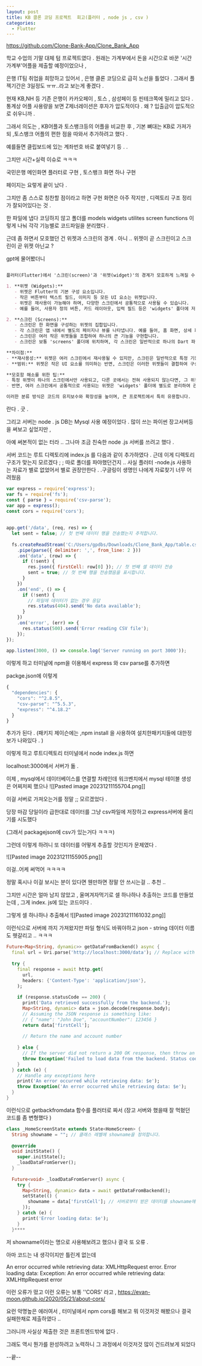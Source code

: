 ```yaml
---
layout: post
title: KB 클론 코딩 프로젝트  회고(플러터 , node js , csv )
categories:
  - Flutter
---
```

https://github.com/Clone-Bank-App/Clone_Bank_App

 학교 수업의 기말 대체 텀 프로젝트였다  . 
 원래는 가계부에서 돈을 시간으로 바꾼 '시간가계부'어플을 제출할 예정이었으나 ,


은행 IT팀 취업을 희망하고 있어서 , 은행 클론 코딩으로 급히 노선을 틀었다 . 
그래서 플젝기간은 3일정도 ㅠㅠ..라고 보는게 좋겠다  .

현재 KB,NH 등 기존 은행이  카카오페이 , 토스 , 삼성페이 등 핀테크쪽에 밀리고 있다 . 
통계상 어플 사용량을 보면 Z제너레이션은 후자가 압도적이다 .
왜 ? 입출금이 압도적으로 쉬우니까 .

그래서 의도는 , KB어플과 토스뱅크등의 어플을 비교한 후 , 
기본 뼈대는 KB로 가져가되  ,토스뱅크 어플의 편한 점을 따와서 추가하려고 했다 . 

예를들면 클립보드에 있는 계좌번호 바로 붙여넣기 등 . .

그치만 시간+실력 이슈로 ㅋㅋㅋ

국민은행 메인화면 플러터로 구현 , 
토스뱅크 화면 하나 구현  

페이지는 요렇게 끝이 났다 . 

그치만 좀 스스로 칭찬할 점이라고 하면 구현 화면은 아주 작지만 , 
디렉토리 구조 정리가 잘되어있다는 것 . 

한 파일에 냅다 코딩하지 않고  폴더를 models widgets utilites screen functions 
이렇게 나눠 각각 기능별로 코드파일을 분리했다 . 


근데 좀 하면서 모호했던 건 위젯과 스크린의 경계 . 
아니 .. 위젯이 곧 스크린이고 스크린이 곧 위젯 아닌교  ?

gpt에 물어봤더니 

``` MARKDOWN

플러터(Flutter)에서 '스크린(screen)'과 '위젯(widget)'의 경계가 모호하게 느껴질 수 있는데, 이는 두 개념이 서로 밀접하게 연결되어 있기 때문입니다. Flutter에서 모든 것은 위젯이지만, 스크린과 위젯을 구분하는 것이 좋은 프로젝트 구조를 만드는 데 도움이 됩니다.

1. **위젯 (Widgets):** 
   - 위젯은 Flutter의 기본 구성 요소입니다.
   - 작은 버튼부터 텍스트 필드, 이미지 등 모든 UI 요소는 위젯입니다.
   - 위젯은 재사용이 가능해야 하며, 다양한 스크린에서 공통적으로 사용될 수 있습니다.
   - 예를 들어, 사용자 정의 버튼, 카드 레이아웃, 입력 필드 등은 'widgets' 폴더에 저장될 수 있습니다.

2. **스크린 (Screens):**
   - 스크린은 한 화면을 구성하는 위젯의 집합입니다.
   - 각 스크린은 앱 내에서 별도의 페이지나 뷰를 나타냅니다. 예를 들어, 홈 화면, 상세 화면, 설정 화면 등이 있습니다.
   - 스크린은 여러 작은 위젯들을 조합하여 하나의 큰 기능을 구현합니다.
   - 스크린은 보통 'screens' 폴더에 위치하며, 각 스크린은 일반적으로 하나의 Dart 파일로 구성됩니다.

**차이점:**
- **재사용성:** 위젯은 여러 스크린에서 재사용될 수 있지만, 스크린은 일반적으로 특정 기능을 위해 독립적으로 사용됩니다.
- **범위:** 위젯은 작은 UI 요소를 의미하는 반면, 스크린은 이러한 위젯들이 결합하여 구성된 전체 페이지나 뷰를 의미합니다.

**모호함 해소를 위한 팁:**
- 특정 위젯이 하나의 스크린에서만 사용되고, 다른 곳에서는 전혀 사용되지 않는다면, 그 위젯을 해당 스크린의 파일에 직접 정의할 수 있습니다.
- 반면, 여러 스크린에서 공통적으로 사용되는 위젯은 'widgets' 폴더에 별도로 분리하여 관리하는 것이 좋습니다.

이러한 분류 방식은 코드의 유지보수와 확장성을 높이며, 큰 프로젝트에서 특히 유용합니다.
```

란다 .   굿 . 

그리고 서버는 node . js DB는 Mysql 사용 예정이었다 . 
많이 쓰는 파이썬 장고서버등을 써보고 싶었지만 , 

아예 써본적이 없는 터라 .. 
그나마 조금 친숙한 node .js 서버를 쓰려고 했다  .

서버 코드는 
루트 디렉토리에 
index.js 를 다음과 같이 추가하였다 . 근데 이게 디렉토리구조가 맞는지 모르겠다 ; ;
따로 폴더를 파야했던건지 .. 사실 플러터 -node.js 사용하는 자료가 별로 없었어서 
별로 권장안한다 . .구글링이 생명인 나에게 자료찾기 너무 어려웠음 

``` javascript
var express = require('express');  
var fs = require('fs');  
const { parse } = require('csv-parse');  
var app = express();  
const cors = require('cors');  
  
  
app.get('/data', (req, res) => {  
  let sent = false; // 첫 번째 데이터 행을 전송했는지 추적합니다.  
  
  fs.createReadStream('C:/Users/gpdbs/Downloads/Clone_Bank_App/table.csv')  
    .pipe(parse({ delimiter: ',', from_line: 2 }))  
    .on('data', (row) => {  
      if (!sent) {  
        res.json({ firstCell: row[0] }); // 첫 번째 셀 데이터 전송  
        sent = true; // 첫 번째 행을 전송했음을 표시합니다.  
      }  
    })  
    .on('end', () => {  
      if (!sent) {  
        // 파일에 데이터가 없는 경우 응답  
        res.status(404).send('No data available');  
      }  
    })  
    .on('error', (err) => {  
      res.status(500).send('Error reading CSV file');  
    });  
});  
  
app.listen(3000, () => console.log('Server running on port 3000'));
```

이렇게 하고 터미널에 npm을 이용해서
express 와 csv parse를 추가하면 

packge.json에 이렇게
``` javascript
{  
  "dependencies": {  
    "cors": "^2.8.5",  
    "csv-parse": "^5.5.3",  
    "express": "^4.18.2"  
  }  
}
```
추가가 된다 .  (패키지 제이슨에는 ,npm install 을 사용하여 설치한패키지들에 대한정보가 나와있다 . )

이렇게 하고 루트디렉토리 터미널에서 node index.js 하면 

localhost:3000에서 서버가 돎 . 

이제 , mysql에서 데이터베이스를 연결할 차례인데 
워크벤치에서 mysql 테이블 생성은 어찌저찌 했으나 ![[Pasted image 20231211155704.png]]

이걸 서버로 가져오는거를 정말 ;; 모르겠었다 . 

당장 마감 당일이라 급한대로 
데이터를 그냥 csv파일에 저장하고 express서버에 올리기를 시도했다 

(그래서 packagejson에 csv가 있는거다 ㅋㅋㅋ) 

그런데 이렇게 하려니 또 데이터를 어떻게 추출할 것인지가 문제였다 . 

![[Pasted image 20231211155905.png]]

이걸..어케 써먹어 
ㅋㅋㅋㅋ

정말 혹시나 이걸 보시는 분이 있다면 웬만하면 정말 안 쓰시는걸 .. 추천 ..

그치만 시간은 얼마 남지 않았고 , 
울며겨자먹기로 셀 하나하나 추출하는 코드를 만들었는데 , 
그게 index. js에 있는 코드이다 . 


그렇게 셀 하나하나 추출해서
![[Pasted image 20231211161032.png]]

이런식으로 서버에 까지 가져왔지만 파일 형식도 바꿔야하고 json - string 
데이터 이름도 헷갈리고 .. 
ㅋㅋㅋ

``` dart
Future<Map<String, dynamic>> getDataFromBackend() async {  
  final url = Uri.parse('http://localhost:3000/data'); // Replace with your actual backend URL.  
  
  try {  
    final response = await http.get(  
      url,  
      headers: {'Content-Type': 'application/json'},  
    );  
  
    if (response.statusCode == 200) {  
      print('Data retrieved successfully from the backend.');  
      Map<String, dynamic> data = json.decode(response.body);  
      // Assuming the JSON response is something like:  
      // { "name": "John Doe", "accountNumber": 123456 }  
      return data['firstCell'];  
  
      // Return the name and account number  
  
    } else {  
      // If the server did not return a 200 OK response, then throw an exception.  
      throw Exception('Failed to load data from the backend. Status code: ${response.statusCode}');  
    }  
  } catch (e) {  
    // Handle any exceptions here  
    print('An error occurred while retrieving data: $e');  
    throw Exception('An error occurred while retrieving data: $e');  
  }  
}
```

이런식으로 getbackfromdata 함수를 플러터로 짜서 (장고 서버와 했을때 잘 먹혔던 코드를 좀 변형했다 )

```dart
class _HomeScreenState extends State<HomeScreen> {  
  String showname = ""; // 클래스 레벨에 showname을 정의합니다.  
  
  @override  
  void initState() {  
    super.initState();  
    _loadDataFromServer();  
  }  
  
  Future<void> _loadDataFromServer() async {  
    try {  
      Map<String, dynamic> data = await getDataFromBackend();  
      setState(() {  
        showname = data['firstCell']; // 서버로부터 받은 데이터를 showname에 저장합니다.  
      });  
    } catch (e) {  
      print('Error loading data: $e');  
    }  
  }****
```

저 showname이라는 명으로 사용해보려고 했으나 
결국 또 오류 . 

아마 코드는 내 생각이지만 틀린게 없는데 

An error occurred while retrieving data: XMLHttpRequest error.
Error loading data: Exception: An error occurred while retrieving data: XMLHttpRequest error 

이런 오류가 떴고 
이런 오류는 보통 ''CORS' 라고 , 
https://evan-moon.github.io/2020/05/21/about-cors/

요런 악명높은 에러여서 , 터미널에서  npm cors를 해보고 뭐 이것저것 해봤으나 
결국 실패한채로 제출하였다 .. 

그러니까 사실상 제출한 것은 프론트엔드밖에 없다 . 

그래도 역시 뭔가를 완성하려고 노력하니 그 과정에서 이것저것 
많이 건드려보게 되었다 

--끝--